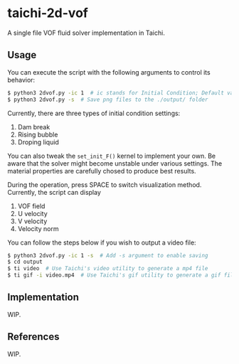 # taichi-2d-vof
A single file VOF fluid solver implementation in Taichi.


## Usage
You can execute the script with the following arguments to control its behavior:
```bash
$ python3 2dvof.py -ic 1  # ic stands for Initial Condition; Default value is 1
$ python3 2dvof.py -s  # Save png files to the ./output/ folder
```
Currently, there are three types of initial condition settings:
1. Dam break
2. Rising bubble
3. Droping liquid

You can also tweak the `set_init_F()` kernel to implement your own. Be aware
that the solver might become unstable under various settings. The material
properties are carefully chosed to produce best results.

During the operation, press SPACE to switch visualization method. Currently,
the script can display
1. VOF field
2. U velocity
3. V velocity
4. Velocity norm

You can follow the steps below if you wish to output a video file:
```bash
$ python3 2dvof.py -ic 1 -s  # Add -s argument to enable saving
$ cd output
$ ti video  # Use Taichi's video utility to generate a mp4 file
$ ti gif -i video.mp4  # Use Taichi's gif utility to generate a gif file
```

## Implementation
WIP.

## References
WIP.
